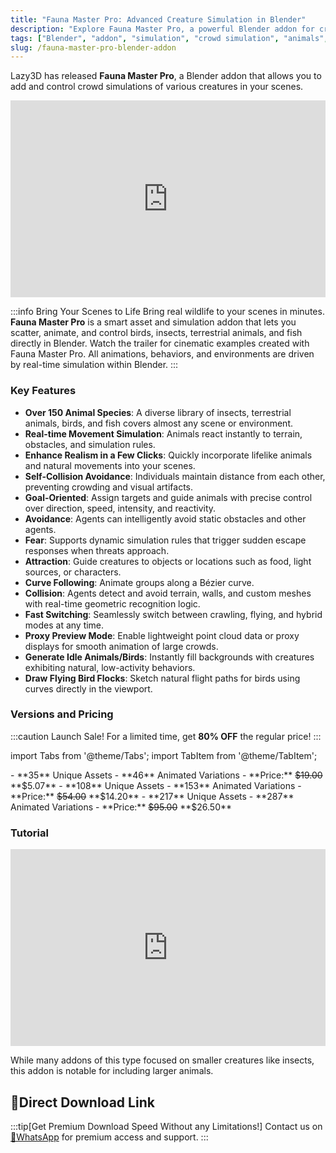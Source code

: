 ```yaml
---
title: "Fauna Master Pro: Advanced Creature Simulation in Blender"
description: "Explore Fauna Master Pro, a powerful Blender addon for creating complex crowd simulations with over 150 species of animals, birds, and insects."
tags: ["Blender", "addon", "simulation", "crowd simulation", "animals", "creatures", "vfx", "animation", "Fauna Master Pro"]
slug: /fauna-master-pro-blender-addon
---
```


Lazy3D has released **Fauna Master Pro**, a Blender addon that allows you to add and control crowd simulations of various creatures in your scenes.

<iframe width="100%" height="315" src="https://www.youtube.com/embed/gXy3GgAKTyM" title="YouTube video player" frameborder="0" allow="accelerometer; autoplay; clipboard-write; encrypted-media; gyroscope; picture-in-picture" allowfullscreen></iframe>

:::info Bring Your Scenes to Life
Bring real wildlife to your scenes in minutes. **Fauna Master Pro** is a smart asset and simulation addon that lets you scatter, animate, and control birds, insects, terrestrial animals, and fish directly in Blender. Watch the trailer for cinematic examples created with Fauna Master Pro. All animations, behaviors, and environments are driven by real-time simulation within Blender.
:::

### Key Features

-   **Over 150 Animal Species**: A diverse library of insects, terrestrial animals, birds, and fish covers almost any scene or environment.
-   **Real-time Movement Simulation**: Animals react instantly to terrain, obstacles, and simulation rules.
-   **Enhance Realism in a Few Clicks**: Quickly incorporate lifelike animals and natural movements into your scenes.
-   **Self-Collision Avoidance**: Individuals maintain distance from each other, preventing crowding and visual artifacts.
-   **Goal-Oriented**: Assign targets and guide animals with precise control over direction, speed, intensity, and reactivity.
-   **Avoidance**: Agents can intelligently avoid static obstacles and other agents.
-   **Fear**: Supports dynamic simulation rules that trigger sudden escape responses when threats approach.
-   **Attraction**: Guide creatures to objects or locations such as food, light sources, or characters.
-   **Curve Following**: Animate groups along a Bézier curve.
-   **Collision**: Agents detect and avoid terrain, walls, and custom meshes with real-time geometric recognition logic.
-   **Fast Switching**: Seamlessly switch between crawling, flying, and hybrid modes at any time.
-   **Proxy Preview Mode**: Enable lightweight point cloud data or proxy displays for smooth animation of large crowds.
-   **Generate Idle Animals/Birds**: Instantly fill backgrounds with creatures exhibiting natural, low-activity behaviors.
-   **Draw Flying Bird Flocks**: Sketch natural flight paths for birds using curves directly in the viewport.

### Versions and Pricing

:::caution Launch Sale!
For a limited time, get **80% OFF** the regular price!
:::

import Tabs from '@theme/Tabs';
import TabItem from '@theme/TabItem';

<Tabs>
  <TabItem value="lite" label="Lite" default>
    - **35** Unique Assets
    - **46** Animated Variations
    - **Price:** <del>$19.00</del> **$5.07**
  </TabItem>
  <TabItem value="base" label="Base">
    - **108** Unique Assets
    - **153** Animated Variations
    - **Price:** <del>$54.00</del> **$14.20**
  </TabItem>
  <TabItem value="pro" label="Full / Pro">
    - **217** Unique Assets
    - **287** Animated Variations
    - **Price:** <del>$95.00</del> **$26.50**
  </TabItem>
</Tabs>

### Tutorial

<iframe width="100%" height="315" src="https://www.youtube.com/embed/-P0mKIXVoFk" title="YouTube video player" frameborder="0" allow="accelerometer; autoplay; clipboard-write; encrypted-media; gyroscope; picture-in-picture" allowfullscreen></iframe>

While many addons of this type focused on smaller creatures like insects, this addon is notable for including larger animals.

## 🚀Direct Download Link
:::tip[Get Premium Download Speed Without any Limitations!]
Contact us on [💬WhatsApp](https://wa.me/+8613237610083) for premium  access and support.
:::